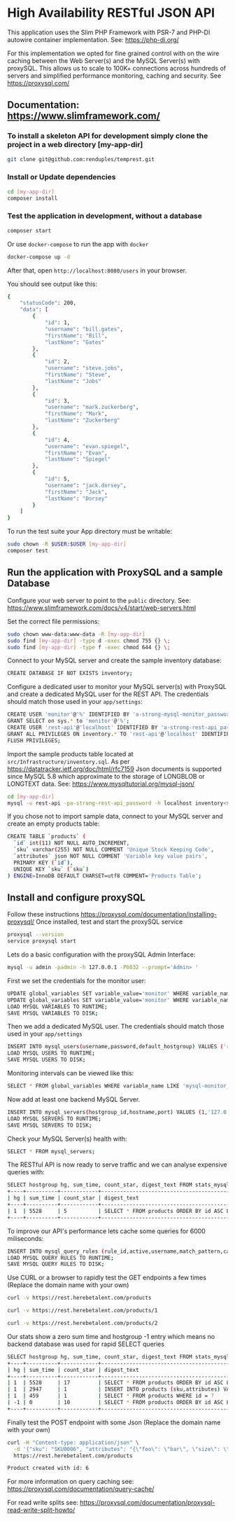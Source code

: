 # High Availability RESTful JSON API
This application uses the Slim PHP Framework with PSR-7 and PHP-DI autowire container implementation. 
See: https://php-di.org/

For this implementation we opted for fine grained control with on the wire caching between the Web Server(s) and the MySQL Server(s) with proxySQL. This allows us to scale to 100K+ connections across hundreds of servers and simplified performance monitoring, caching and security. See https://proxysql.com/

## Documentation: https://www.slimframework.com/

### To install a skeleton API for development simply clone the project in a web directory [my-app-dir]
```bash
git clone git@github.com:renduples/temprest.git
```

### Install or Update dependencies
```bash
cd [my-app-dir]
composer install
```

### Test the application in development, without a database
```bash
composer start
```

Or use `docker-compose` to run the app with `docker`
```bash
docker-compose up -d
```
After that, open `http://localhost:8080/users` in your browser.

You should see output like this:
```bash
{
    "statusCode": 200,
    "data": [
        {
            "id": 1,
            "username": "bill.gates",
            "firstName": "Bill",
            "lastName": "Gates"
        },
        {
            "id": 2,
            "username": "steve.jobs",
            "firstName": "Steve",
            "lastName": "Jobs"
        },
        {
            "id": 3,
            "username": "mark.zuckerberg",
            "firstName": "Mark",
            "lastName": "Zuckerberg"
        },
        {
            "id": 4,
            "username": "evan.spiegel",
            "firstName": "Evan",
            "lastName": "Spiegel"
        },
        {
            "id": 5,
            "username": "jack.dorsey",
            "firstName": "Jack",
            "lastName": "Dorsey"
        }
    ]
}
```

To run the test suite your App directory must be writable:
```bash
sudo chown -R $USER:$USER [my-app-dir]
composer test
```

## Run the application with ProxySQL and a sample Database
Configure your web server to point to the `public` directory.
See: https://www.slimframework.com/docs/v4/start/web-servers.html

Set the correct file permissions:
```bash
sudo chown www-data:www-data -R [my-app-dir]
sudo find [my-app-dir] -type d -exec chmod 755 {} \;
sudo find [my-app-dir] -type f -exec chmod 644 {} \;
```

Connect to your MySQL server and create the sample inventory database:
```bash
CREATE DATABASE IF NOT EXISTS inventory;
```

Configure a dedicated user to monitor your MySQL server(s) with ProxySQL
and create a dedicated MySQL user for the REST API.
The credentials should match those used in your `app/settings`:
```bash
CREATE USER 'monitor'@'%' IDENTIFIED BY 'a-strong-mysql-monitor_password';
GRANT SELECT on sys.* to 'monitor'@'%';
CREATE USER 'rest-api'@'localhost' IDENTIFIED BY 'a-strong-rest-api_password';
GRANT ALL PRIVILEGES ON inventory.* TO 'rest-api'@'localhost' IDENTIFIED BY 'a-strong-rest-api_password';
FLUSH PRIVILEGES;
```

Import the sample products table located at `src/Infrastructure/inventory.sql`.
As per https://datatracker.ietf.org/doc/html/rfc7159 Json documents is supported since MySQL 5.8 which approximate to the storage of LONGBLOB or LONGTEXT data. See: https://www.mysqltutorial.org/mysql-json/
```bash
cd [my-app-dir]
mysql -u rest-api -pa-strong-rest-api_password -h localhost inventory<src/Infrastructure/inventory.sql
```
If you chose not to import sample data, connect to your MySQL server and create an empty products table:
```bash
CREATE TABLE `products` (
  `id` int(11) NOT NULL AUTO_INCREMENT,
  `sku` varchar(255) NOT NULL COMMENT 'Unique Stock Keeping Code',
  `attributes` json NOT NULL COMMENT 'Variable key value pairs',
  PRIMARY KEY (`id`),
  UNIQUE KEY `sku` (`sku`)
) ENGINE=InnoDB DEFAULT CHARSET=utf8 COMMENT='Products Table';
```

## Install and configure proxySQL
Follow these instructions https://proxysql.com/documentation/installing-proxysql/
Once installed, test and start the proxySQL service
```bash
proxysql --version
service proxysql start
```

Lets do a basic configuration with the proxySQL Admin Interface:
```bash
mysql -u admin -padmin -h 127.0.0.1 -P6032 --prompt='Admin> '
```

First we set the credentials for the monitor user:
```bash
UPDATE global_variables SET variable_value='monitor' WHERE variable_name='mysql-monitor_username';
UPDATE global_variables SET variable_value='monitor' WHERE variable_name='a-strong-mysql-monitor_password';
LOAD MYSQL VARIABLES TO RUNTIME;
SAVE MYSQL VARIABLES TO DISK;
```

Then we add a dedicated MySQL user. The credentials should match those used in your `app/settings`
```bash
INSERT INTO mysql_users(username,password,default_hostgroup) VALUES ('rest-api','a-strong-rest-api_password',1);
LOAD MYSQL USERS TO RUNTIME;
SAVE MYSQL USERS TO DISK;
```

Monitoring intervals can be viewed like this:
```bash
SELECT * FROM global_variables WHERE variable_name LIKE 'mysql-monitor_%';
```

Now add at least one backend MySQL Server.
```bash
INSERT INTO mysql_servers(hostgroup_id,hostname,port) VALUES (1,'127.0.0.1',3306);
LOAD MYSQL SERVERS TO RUNTIME;
SAVE MYSQL SERVERS TO DISK;
```

Check your MySQL Server(s) health with:
```bash
SELECT * FROM mysql_servers;
```

The RESTful API is now ready to serve traffic and we can analyse expensive queries with:
```bash
SELECT hostgroup hg, sum_time, count_star, digest_text FROM stats_mysql_query_digest ORDER BY sum_time DESC;
+----+----------+------------+------------------------------------------------+
| hg | sum_time | count_star | digest_text                                    |
+----+----------+------------+------------------------------------------------+
| 1  | 5528     | 5          | SELECT * FROM products ORDER BY id ASC LIMIT ? |
+----+----------+------------+------------------------------------------------+
```

To improve our API's performance lets cache some queries for 6000 miliseconds:
```bash
INSERT INTO mysql_query_rules (rule_id,active,username,match_pattern,cache_ttl,apply) VALUES (10,1,'rest-api','^SELECT',6000,1);
LOAD MYSQL QUERY RULES TO RUNTIME;
SAVE MYSQL QUERY RULES TO DISK;
```

Use CURL or a browser to rapidly test the GET endpoints a few times (Replace the domain name with your own)
```bash
curl -v https://rest.herebetalent.com/products

curl -v https://rest.herebetalent.com/products/1

curl -v https://rest.herebetalent.com/products/2
```

Our stats show a zero sum time and hostgroup -1 entry which means no backend database was used for rapid SELECT queries
```bash
SELECT hostgroup hg, sum_time, count_star, digest_text FROM stats_mysql_query_digest ORDER BY sum_time DESC;
+----+----------+------------+-----------------------------------------------------+
| hg | sum_time | count_star | digest_text                                         |
+----+----------+------------+-----------------------------------------------------+
| 1  | 5528     | 17         | SELECT * FROM products ORDER BY id ASC LIMIT ?      |
| 1  | 2947     | 1          | INSERT INTO products (sku,attributes) VALUES (?, ?) |
| 1  | 459      | 1          | SELECT * FROM products WHERE id = ?                 |
| -1 | 0        | 10         | SELECT * FROM products ORDER BY id ASC LIMIT ?      | < --- Cached Queries
+----+----------+------------+-----------------------------------------------------+
```

Finally test the POST endpoint with some Json (Replace the domain name with your own)
```bash
curl -H "Content-type: application/json" \
  -d '{"sku": "SKU0006", "attributes": "{\"foo\": \"bar\", \"size\": \"xxx-large\", \"grams\": \"500\"}"}' \
  https://rest.herebetalent.com/products 

Product created with id: 6
```

For more information on query caching see: https://proxysql.com/documentation/query-cache/

For read write splits see: https://proxysql.com/documentation/proxysql-read-write-split-howto/